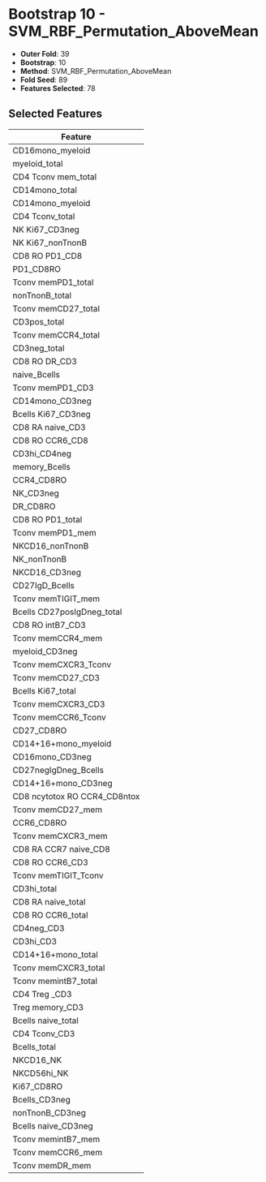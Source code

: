 # Bootstrap 10 - SVM_RBF_Permutation_AboveMean

- **Outer Fold**: 39
- **Bootstrap**: 10
- **Method**: SVM_RBF_Permutation_AboveMean
- **Fold Seed**: 89
- **Features Selected**: 78

## Selected Features

| Feature |
|---------|
| CD16mono_myeloid |
| myeloid_total |
| CD4 Tconv mem_total |
| CD14mono_total |
| CD14mono_myeloid |
| CD4 Tconv_total |
| NK Ki67_CD3neg |
| NK Ki67_nonTnonB |
| CD8 RO PD1_CD8 |
| PD1_CD8RO |
| Tconv memPD1_total |
| nonTnonB_total |
| Tconv memCD27_total |
| CD3pos_total |
| Tconv memCCR4_total |
| CD3neg_total |
| CD8 RO DR_CD3 |
| naive_Bcells |
| Tconv memPD1_CD3 |
| CD14mono_CD3neg |
| Bcells Ki67_CD3neg |
| CD8 RA naive_CD3 |
| CD8 RO CCR6_CD8 |
| CD3hi_CD4neg |
| memory_Bcells |
| CCR4_CD8RO |
| NK_CD3neg |
| DR_CD8RO |
| CD8 RO PD1_total |
| Tconv memPD1_mem |
| NKCD16_nonTnonB |
| NK_nonTnonB |
| NKCD16_CD3neg |
| CD27IgD_Bcells |
| Tconv memTIGIT_mem |
| Bcells CD27posIgDneg_total |
| CD8 RO intB7_CD3 |
| Tconv memCCR4_mem |
| myeloid_CD3neg |
| Tconv memCXCR3_Tconv |
| Tconv memCD27_CD3 |
| Bcells Ki67_total |
| Tconv memCXCR3_CD3 |
| Tconv memCCR6_Tconv |
| CD27_CD8RO |
| CD14+16+mono_myeloid |
| CD16mono_CD3neg |
| CD27negIgDneg_Bcells |
| CD14+16+mono_CD3neg |
| CD8 ncytotox RO CCR4_CD8ntox |
| Tconv memCD27_mem |
| CCR6_CD8RO |
| Tconv memCXCR3_mem |
| CD8 RA CCR7 naive_CD8 |
| CD8 RO CCR6_CD3 |
| Tconv memTIGIT_Tconv |
| CD3hi_total |
| CD8 RA naive_total |
| CD8 RO CCR6_total |
| CD4neg_CD3 |
| CD3hi_CD3 |
| CD14+16+mono_total |
| Tconv memCXCR3_total |
| Tconv memintB7_total |
| CD4 Treg _CD3 |
| Treg memory_CD3 |
| Bcells naive_total |
| CD4 Tconv_CD3 |
| Bcells_total |
| NKCD16_NK |
| NKCD56hi_NK |
| Ki67_CD8RO |
| Bcells_CD3neg |
| nonTnonB_CD3neg |
| Bcells naive_CD3neg |
| Tconv memintB7_mem |
| Tconv memCCR6_mem |
| Tconv memDR_mem |
